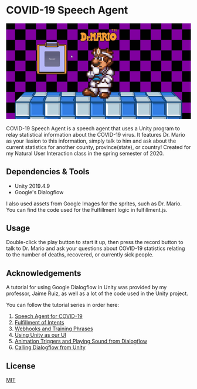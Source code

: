 # COVID-19 Speech Agent
[![](https://github.com/jordansmithsgames/jordansmithsgames/blob/main/readmes/covid19speechagent/drmario.gif)](https://www.youtube.com/embed/pMaVG70lvD4)

COVID-19 Speech Agent is a speech agent that uses a Unity program to relay statistical information about the COVID-19 virus. It features Dr. Mario as your liasion to this information, simply talk to him and ask about the current statistics for another county, province(state), or country! Created for my Natural User Interaction class in the spring semester of 2020.

## Dependencies & Tools
- Unity 2019.4.9
- Google's Dialogflow

I also used assets from Google Images for the sprites, such as Dr. Mario.
You can find the code used for the Fulfillment logic in fulfillment.js.

## Usage
Double-click the play button to start it up, then press the record button to talk to Dr. Mario and ask your questions about COVID-19 statistics relating to the number of deaths, recovered, or currently sick people.

## Acknowledgements
A tutorial for using Google Dialogflow in Unity was provided by my professor, Jaime Ruiz, as well as a lot of the code used in the Unity project.

You can follow the tutorial series in order here:
1. [Speech Agent for COVID-19](https://www.youtube.com/watch?v=uwXsPF1NAcA&feature=youtu.be)
2. [Fulfillment of Intents](https://www.youtube.com/watch?v=gu1Rgd0wufQ&feature=youtu.be)
3. [Webhooks and Training Phrases](https://www.youtube.com/watch?v=lu2DVhXMRyQ&feature=youtu.be)
4. [Using Unity as our UI](https://www.youtube.com/watch?v=6fy8mJspjkY&feature=youtu.be)
5. [Animation Triggers and Playing Sound from Dialogflow](https://www.youtube.com/watch?v=UPV6n9Ozf0E&feature=youtu.be)
6. [Calling Dialogflow from Unity](https://www.youtube.com/watch?v=xEG4syt5o7c&feature=youtu.be)

## License
[MIT](https://choosealicense.com/licenses/mit/)
